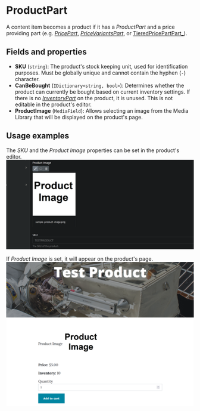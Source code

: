# ProductPart

A content item becomes a product if it has a _ProductPart_ and a price providing part (e.g. [_PricePart_](price-part.md), [_PriceVariantsPart_](price-variants-part.md), or [TieredPricePartPart_](tiered-price-part.md)).

## Fields and properties
- **SKU** (`string`): The product's stock keeping unit, used for identification purposes. Must be globally unique and cannot contain the hyphen (`-`) character.
- **CanBeBought** (`IDictionary<string, bool>`): Determines whether the product can currently be bought based on current inventory settings. If there is no [_InventoryPart_](inventory-part.md) on the product, it is unused. This is not editable in the product's editor.
- **ProductImage** (`MediaField`): Allows selecting an image from the Media Library that will be displayed on the product's page.

## Usage examples
The _SKU_ and the _Product Image_ properties can be set in the product's editor.
![image](../assets/images/product-part/product-editor-example.png)

If _Product Image_ is set, it will appear on the product's page.
![image](../assets/images/product-part/product-image-example.png)
